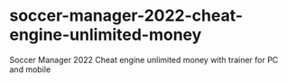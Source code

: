 # soccer-manager-2022-cheat-engine-unlimited-money
Soccer Manager 2022 Cheat engine unlimited money with trainer for PC and mobile
